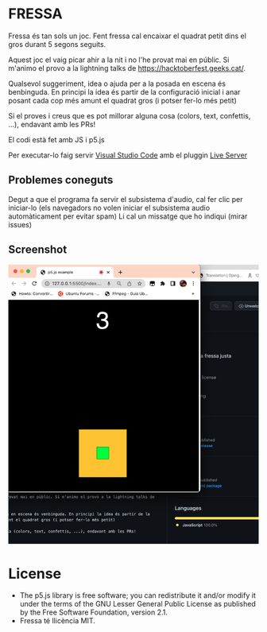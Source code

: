 # FRESSA

Fressa és tan sols un joc. Fent fressa cal encaixar el quadrat petit dins el gros durant 5 segons seguits.

Aquest joc el vaig picar ahir a la nit i no l'he provat mai en públic. Si m'animo el provo a la lightning talks de https://hacktoberfest.geeks.cat/.

Qualsevol suggeriment, idea o ajuda per a la posada en escena és benbinguda. En principi la idea és partir de la configuració inicial i anar posant cada cop més amunt el quadrat gros (i potser fer-lo més petit)

Si el proves i creus que es pot millorar alguna cosa (colors, text, confettis, ...), endavant amb les PRs!

El codi està fet amb JS i p5.js

Per executar-lo faig servir [Visual Studio Code](https://code.visualstudio.com/) amb el pluggin [Live Server](https://marketplace.visualstudio.com/items?itemName=ritwickdey.LiveServer)

## Problemes coneguts

Degut a que el programa fa servir el subsistema d'audio, cal fer clic per iniciar-lo (els navegadors no volen iniciar el subsistema audio automàticament per evitar spam) Li cal un missatge que ho indiqui (mirar issues)

## Screenshot

![ScreenShot](./assets/screenshot.png)

# License

* The p5.js library is free software; you can redistribute it and/or modify it under the terms of the GNU Lesser General Public License as published by the Free Software Foundation, version 2.1.
* Fressa té llicència MIT.
